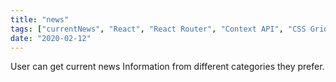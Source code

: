 ```yaml
---
title: "news"
tags: ["currentNews", "React", "React Router", "Context API", "CSS Grid"]
date: "2020-02-12"
---
```


User can get current news Information from different categories they prefer.
